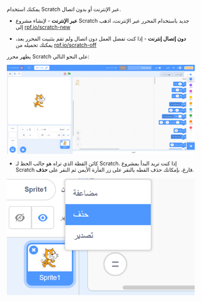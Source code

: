يمكنك استخدام Scratch عبر الإنترنت أو بدون اتصال.

+ **عبر الإنترنت** - لإنشاء مشروع Scratch جديد باستخدام المحرر عبر الإنترنت، اذهب إلى <a href="https://rpf.io/scratch-new" target="_blank">rpf.io/scratch-new</a>

+ **دون إتصال إنترنت** - إذا كنت تفضل العمل دون اتصال ولم تقم بتثبيت المحرر بعد، يمكنك تحميله من <a href="https://rpf.io/scratch-off" target="_blank">rpf.io/scratch-off</a>

يظهر محرر Scratch على النحو التالي:

![لقطة الشاشة](images/scratch-editor.png)

+ كائن القطة الذي تراه هو جالب الحظ لـ Scratch. إذا كنت تريد البدأ بمشروع Scratch فارغ، بإمكانك حذف القطه بالنقر على زر الفأرة الأيمن ثم النقر على **حذف**.

![لقطة الشاشة](images/delete.png)